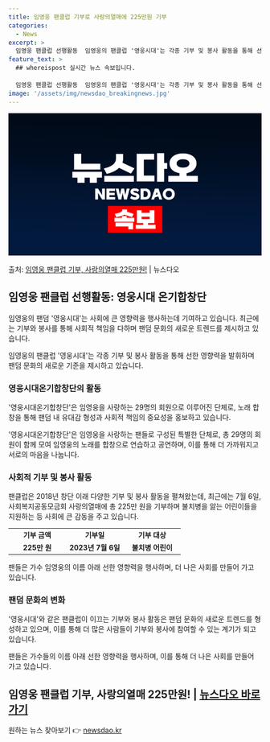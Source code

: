 ```yaml
---
title: 임영웅 팬클럽 기부로 사랑의열매에 225만원 기부
categories:
  - News
excerpt: >
  임영웅 팬클럽 선행활동  임영웅의 팬클럽 '영웅시대'는 각종 기부 및 봉사 활동을 통해 선한 영향력을 발휘하…
feature_text: >
  ## whereispost 실시간 뉴스 속보입니다.

  임영웅 팬클럽 선행활동  임영웅의 팬클럽 '영웅시대'는 각종 기부 및 봉사 활동을 통해 선한 영향력을 발휘하…
image: '/assets/img/newsdao_breakingnews.jpg'
---
```


![뉴스다오 속보](/assets/img/newsdao_breakingnews.jpg)

<p>출처: <a href="https://newsdao.kr/4712" rel="dofollow">임영웅 팬클럽 기부, 사랑의열매 225만원!</a> | 뉴스다오</p>

<h2 data-ke-size="size26">임영웅 팬클럽 선행활동: 영웅시대 온기합창단</h2>
임영웅의 팬덤 '영웅시대'는 사회에 큰 영향력을 행사하는데 기여하고 있습니다. 최근에는 기부와 봉사를 통해 사회적 책임을 다하며 팬덤 문화의 새로운 트렌드를 제시하고 있습니다.

<p data-ke-size="size16">임영웅의 팬클럽 '영웅시대'는 각종 기부 및 봉사 활동을 통해 선한 영향력을 발휘하며 팬덤 문화의 새로운 기준을 제시하고 있습니다.</p>

<h3>영웅시대온기합창단의 활동</h3>
'영웅시대온기합창단'은 임영웅을 사랑하는 29명의 회원으로 이루어진 단체로, 노래 합창을 통해 팬덤 내 유대감 형성과 사회적 책임의 중요성을 홍보하고 있습니다.

<p data-ke-size="size16">'영웅시대온기합창단'은 임영웅을 사랑하는 팬들로 구성된 특별한 단체로, 총 29명의 회원이 함께 모여 임영웅의 노래를 합창으로 연습하고 공연하며, 이를 통해 더 가까워지고 서로의 마음을 나눕니다.</p>

<h3>사회적 기부 및 봉사 활동</h3>
팬클럽은 2018년 창단 이래 다양한 기부 및 봉사 활동을 펼쳐왔는데, 최근에는 7월 6일, 사회복지공동모금회 사랑의열매에 총 225만 원을 기부하며 불치병을 앓는 어린이들을 지원하는 등 사회에 큰 감동을 주고 있습니다.

<div class="content-table" data-module="table" data-view="0" style="width: 100%;">
    <table style="width: 100%;">
        <tbody>
            <tr>
                <td style="text-align: center; width: 33.3333%; height: 17px;"><b>기부 금액</b></td>
                <td style="text-align: center; width: 33.3333%; height: 17px;"><b>기부일</b></td>
                <td style="text-align: center; width: 33.3333%; height: 17px;"><b>기부 대상</b></td>
            </tr>
            <tr>
                <td style="text-align: center; height: 17px;"><b>225만 원</b></td>
                <td style="text-align: center; height: 17px;"><b>2023년 7월 6일</b></td>
                <td style="text-align: center; height: 17px;"><b>불치병 어린이</b></td>
            </tr>
        </tbody>
    </table>
</div>

<p data-ke-size="size16">팬들은 가수 임영웅의 이름 아래 선한 영향력을 행사하며, 더 나은 사회를 만들어 가고 있습니다.</p>

<h3>팬덤 문화의 변화</h3>
'영웅시대'와 같은 팬클럽이 이끄는 기부와 봉사 활동은 팬덤 문화의 새로운 트렌드를 형성하고 있으며, 이를 통해 더 많은 사람들이 기부와 봉사에 참여할 수 있는 계기가 되고 있습니다.

<p data-ke-size="size16">팬들은 가수들의 이름 아래 선한 영향력을 행사하며, 이를 통해 더 나은 사회를 만들어 가고 있습니다.</p>

<h2 data-ke-size="size26">임영웅 팬클럽 기부, 사랑의열매 225만원! | <a href="https://newsdao.kr/4712" target="_blank">뉴스다오 바로가기</a></h2> 

원하는 뉴스 찾아보기 👉 <a href="https://newsdao.kr" rel="dofollow">newsdao.kr</a>


